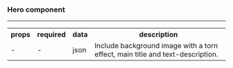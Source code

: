 ### Hero component

---

<table>
	<tr>
		<th>props</th>
		<th>required</th>
		<th>data</th>
		<th>description</th>
	</tr>
	<tr>
		<td>-</td>
		<td>-</td>
		<td>json</td>
		<td>
			Include background image with a torn effect, main title and
			text-description.
		</td>
	</tr>
</table>
